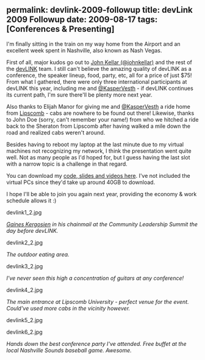 permalink: devlink-2009-followup
title: devLink 2009 Followup
date: 2009-08-17
tags: [Conferences & Presenting]
---
I'm finally sitting in the train on my way home from the Airport and an excellent week spent in Nashville, also known as Nash Vegas.

<!-- more -->

First of all, major kudos go out to [John Kellar (@johnkellar)](http://www.johnkellar.com/) and the rest of the [devLINK](http://www.devlink.net/) team. I still can't believe the amazing quality of devLINK as a conference, the speaker lineup, food, party, etc, all for a price of just $75! From what I gathered, there were only three international participants at devLINK this year, including me and [@KasperVesth](http://www.twitter.com/KasperVesth) - if devLINK continues its current path, I'm sure there'll be plenty more next year.

Also thanks to Elijah Manor for giving me and [@KasperVesth](http://www.twitter.com/KasperVesth) a ride home from [Lipscomb](http://www.lipscomb.edu/) - cabs are nowhere to be found out there! Likewise, thanks to John Doe (sorry, can't remember your name!) from who we hitched a ride back to the Sheraton from Lipscomb after having walked a mile down the road and realized cabs weren't around.

Besides having to reboot my laptop at the last minute due to my virtual machines not recognizing my network, I think the presentation went quite well. Not as many people as I'd hoped for, but I guess having the last slot with a narrow topic is a challenge in that regard.

You can download my [code, slides and videos here](http://www.improve.dk/downloads/Speech_NLB.rar). I've not included the virtual PCs since they'd take up around 40GB to download.

I hope I'll be able to join you again next year, providing the economy & work schedule allows it :)

devlink1_2.jpg

*[Gaines Kergosien](http://twitter.com/gainesk) in his chainmail at the Community Leadership Summit the day before devLINK.*

devlink2_2.jpg

*The outdoor eating area.*

devlink3_2.jpg

*I've never seen this high a concentration of guitars at any conference!*

devlink4_2.jpg

*The main entrance at Lipscomb University - perfect venue for the event. Could've used more cabs in the vicinity however.*

devlink5_2.jpg

devlink6_2.jpg

*Hands down the best conference party I've attended. Free buffet at the local Nashville Sounds baseball game. Awesome.*
